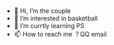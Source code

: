 - 👋 Hi, I’m the couple
- 👀 I’m interested in basketball
- 🌱 I’m currtly learning PS
- 📫 How to reach me ？QQ email

<!---
Lin-xiaomu/Lin-xiaomu is a ✨ special ✨ repository because its `README.md` (this file) appears on your GitHub profile.
You can click the Preview link to take a look at your changes.My QQ email is: 2135594095 @qq.com
--->
